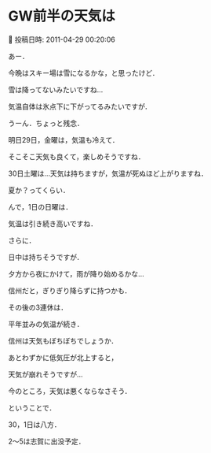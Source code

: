 # GW前半の天気は

📅 投稿日時: 2011-04-29 00:20:06

あー．





今晩はスキー場は雪になるかな，と思ったけど．


雪は降ってないみたいですね…


気温自体は氷点下に下がってるみたいですが．


うーん．ちょっと残念．





明日29日，金曜は，気温も冷えて．


そこそこ天気も良くて，楽しめそうですね．





30日土曜は…天気は持ちますが，気温が死ぬほど上がりますね．


夏か？ってくらい．





んで，1日の日曜は．


気温は引き続き高いですね．


さらに．


日中は持ちそうですが．


夕方から夜にかけて，雨が降り始めるかな…


信州だと，ぎりぎり降らずに持つかも．





その後の3連休は．


平年並みの気温が続き．


信州は天気もぼちぼちでしょうか．


あとわずかに低気圧が北上すると，


天気が崩れそうですが…


今のところ，天気は悪くならなさそう．





ということで．


30，1日は八方．


2～5は志賀に出没予定．
